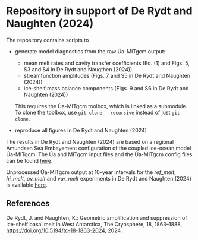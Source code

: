 # Repository in support of De Rydt and Naughten (2024)

The repository contains scripts to

* generate model diagnostics from the raw Úa-MITgcm output:
  + mean melt rates and cavity transfer coefficients (Eq. (1) and Figs. 5, S3 and S4 in De Rydt and Naugthen (2024))
  + streamfunction amplitudes (Figs. 7 and S5 in De Rydt and Naughten (2024))
  + ice-shelf mass balance components (Figs. 9 and S6 in De Rydt and Naughten (2024))
    
  This requires the Úa-MITgcm toolbox, which is linked as a submodule. To clone the toolbox, use `git clone --recursive` instead of just `git clone`.
  
* reproduce all figures in De Rydt and Naughten (2024)

The results in De Rydt and Naughten (2024) are based on a regional Amundsen Sea Embayement configuration of the coupled ice-ocean model Úa-MITgcm. The Úa and MITgcm input files and the Úa-MITgcm config files can be found [here](https://github.com/knaughten/UaMITgcm/tree/archer2/example/ASE_999).

Unprocessed Úa-MITgcm output at 10-year intervals for the _ref\_melt_, _hi\_melt_, _av\_melt_ and _var\_melt_ experiments in De Rydt and Naughten (2024) is available [here](https://zenodo.org/records/10778033).

## References
De Rydt, J. and Naughten, K.: Geometric amplification and suppression of ice-shelf basal melt in West Antarctica, The Cryosphere, 18, 1863–1888, https://doi.org/10.5194/tc-18-1863-2024, 2024.


